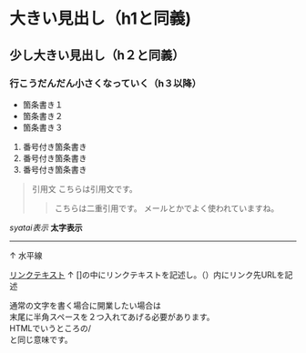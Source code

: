 # 大きい見出し（h1と同義)
## 少し大きい見出し（h２と同義）
### 行こうだんだん小さくなっていく（h３以降）


- 箇条書き１
- 箇条書き２
- 箇条書き３

1. 番号付き箇条書き 
1. 番号付き箇条書き
1. 番号付き箇条書き

> 引用文
> こちらは引用文です。
>> こちらは二重引用です。
>> メールとかでよく使われていますね。

*syatai表示*
**太字表示**

---
↑
水平線

[リンクテキスト](https://morijyobi.ac.jp)
↑
[]の中にリンクテキストを記述し。（）内にリンク先URLを記述

通常の文字を書く場合に開業したい場合は  
末尾に半角スペースを２つ入れてあげる必要があります。  
HTMLでいうところの/<br>と同じ意味です。
